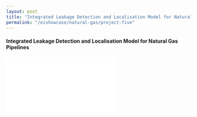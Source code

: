 ```yaml
---
layout: post
title: "Integrated Leakage Detection and Localisation Model for Natural Gas Pipelines"
permalink: "/eishowcase/natural-gas/project-five"
---
```

#### Integrated Leakage Detection and Localisation Model for Natural Gas Pipelines

<div class="showcase-embed-container">
	<embed type="application/pdf" src="/files/showcase/natural_gas_05.pdf#view=FitH">
</div>
